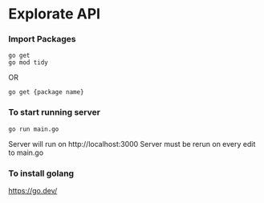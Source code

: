 # Explorate API

### Import Packages
```
go get 
go mod tidy
```
OR
```
go get {package name}
```

### To start running server
```
go run main.go
```
Server will run on http://localhost:3000
Server must be rerun on every edit to main.go

### To install golang

https://go.dev/
